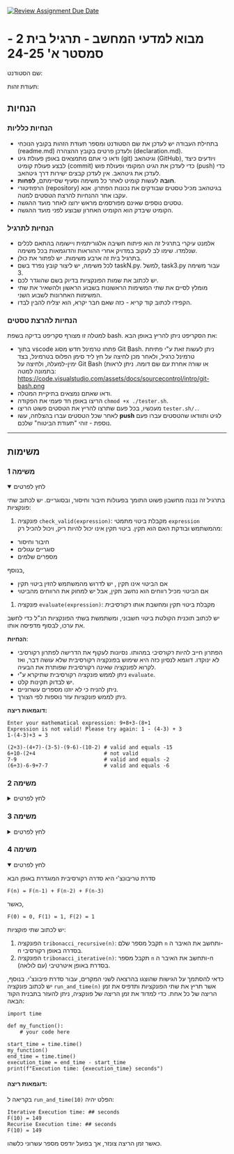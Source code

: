 [![Review Assignment Due Date](https://classroom.github.com/assets/deadline-readme-button-22041afd0340ce965d47ae6ef1cefeee28c7c493a6346c4f15d667ab976d596c.svg)](https://classroom.github.com/a/fiBtbQme)
# מבוא למדעי המחשב - תרגיל בית 2 - סמסטר א' 24-25

שם הסטודנט:

תעודת זהות:
## הנחיות
### הנחיות כלליות
- בתחילת העבודה יש לעדכן את שם הסטודנט ומספר תעודת הזהות בקובץ הנוכחי (readme.md) ולעדכן פרטים בקובץ ההצהרה (declaration.md).
- ודאו כי אתם מתמצאים באופן פעולת גיט (git) וגיטהאב (GitHub), ויודעים כיצד לבצע פעולת קומיט (commit) כדי לעדכן את הגיט המקומי ופעולת פוש (push) כדי לעדכן את גיטהאב. אין לעדכן קבצים ישירות דרך גיטהאב.
- **חובה** לעשות קומיט לאחר כל משימה וסעיף שסיימתם, **לפחות**.
- הרפוזיטורי (repository) בגיטהאב מכיל טסטים שבודקים את נכונות הפתרון. אנא עקבו אחר ההנחיות להרצת הטסטים למטה.
- טסטים נוספים שאינם מפורסמים מראש ירוצו לאחר מועד ההגשה.
- הקומיט שיבדק הוא הקומיט האחרון שבוצע לפני מועד ההגשה.

### הנחיות לתרגיל
- אלמנט עיקרי בתרגיל זה הוא פיתוח חשיבה אלגוריתמית ויישומה בהתאם לכלים שנלמדו. שימו לב לעקוב במדויק אחרי ההוראות והדוגמאות בכל משימה.
- בתרגיל בית זה ארבע משימות. יש לפתור את כולן.
- לכל משימה, יש ליצור קובץ נפרד בשם taskN.py. למשל, task3.py עבור משימה 3.
- יש לכתוב את שמות הפונקציות בדיוק בשם שהוגדר לכם.
- מומלץ לסיים את שתי המשימות הראשונות בשבוע הראשון ולהשאיר את שתי המשימות האחרונות לשבוע השני.
- הקפידו לכתוב קוד קריא - כזה שאם חבר יקרא, הוא יצליח להבין לבדו.

### הנחיות להרצת טסטים
למטלה זו מצורף סקריפט בדיקה בשפת bash. את הסקריפט ניתן להריץ באופן הבא:

- בתוך vscode פתחו טרמינל חדש מסוג Git Bash. ניתן לעשות זאת ע"י פתיחת טרמינל כרגיל, ולאחר מכן לחיצה על חץ ליד סימן הפלוס בטרמינל, בצד ימין-למעלה, ולחיצה על Git Bash (או שורה אחרת עם שם דומה. ניתן לראות בתמונה למטה:
https://code.visualstudio.com/assets/docs/sourcecontrol/intro/git-bash.png
- ודאו שאתם נמצאים בתיקיית המטלה.
- הריצו באופן חד פעמי את הפקודה `chmod +x ./tester.sh`.
- מעכשיו, בכל פעם שתרצו להריץ את הטסטים פשוט הריצו `tester.sh/.`.
- לאחר שכל הטסטים עברו בהצלחה, עשו **push** לגיט ותוודאו שהטסטים עברו פעם נוספת - זוהי "תעודת הביטוח" שלכם.

---
## משימות 
### משימה 1
<details open>
<summary>לחץ לפרטים</summary>

בתרגיל זה נבנה מחשבון פשוט התומך בפעולות חיבור וחיסור, ובסוגריים. יש לכתוב שתי פונקציות:
1. פונקציה `check_valid(expression)`: מקבלת ביטוי מתמטי `expression` מהמשתמש ובודקת האם הוא תקין. ביטוי תקין אינו יכול להיות ריק, ויכול להכיל רק:
- חיבור וחיסור
- סוגריים עגולים
- מספרים שלמים

בנוסף,

- אם הביטוי אינו תקין , יש לדרוש מהמשתמש להזין ביטוי תקין
- אם הביטוי מכיל רווחים הוא נחשב תקין, אבל יש למחוק את הרווחים מהביטוי

1. פונקציה `evaluate(expression)`: מקבלת ביטוי תקין ומחשבת אותו *רקורסיבית*

יש לכתוב תוכנית הקולטת ביטוי חשבוני, ומשתמשת בשתי הפונקציות הנ"ל כדי לחשב את ערכו, לבסוף מדפיסה אותו.

**הנחיות**:
- הפתרון חייב להיות *רקורסיבי* במהותו. נסיונות לעקוף את הדרישה לפתרון רקורסיבי לא ינוקדו. דוגמא לנסיון כזה היא שימוש בפונקציה רקורסיבית שלא עושה דבר, ואז לקרוא לפונקציה שאינה רקורסיבית שפותרת את הבעיה.
- ניתן לממש פונקציה רקורסיבית שתיקרא ע"י `evaluate`.
- יש לבדוק תקינות קלט.
- ניתן להניח כי לא יוזנו מספרים עשרוניים.
- ניתן לממש פונקציות עזר נוספות לפי הצורך.

**דוגמאות ריצה:**
```
Enter your mathematical expression: 9+8+3-(8+1
Expression is not valid! Please try again: 1 - (4-3) + 3
1-(4-3)+3 = 3
```
```
(2+3)-(4+7)-(3-5)-(9-6)-(10-2) # valid and equals -15
6+10-(2+4                      # not valid
7-9                            # valid and equals -2
(6+3)-6-9+7-7                  # valid and equals -6
```
</details open>

### משימה 2
<details>
<summary>לחץ לפרטים</summary>

קבוצת סטודנטים החליטה שבמקום לשחק במשחקים, הם יכתבו תכנה שתשחק את המשחק באופן אוטומטי, וכך יוכלו להתפנות לדברים אחרים. המשחק מזכיר *אן דן דינו* ומתבצע כך:

**תחילת המשחק:**  
- המשתתפים עומדים במעגל, כאשר מוגדר משתתף שנחשב ראשון.  
- מוגדר מספר **(steps)**.

**מהלך המשחק**
- מתחילים מהמשתתף הראשון.
- בכל סבב סופרים משתתפים בכיוון השעון (ראשון, שני, שלישי, וכך הלאה)
- כאשר מגיעים למספר **(steps)**, המשתתף אליו הגענו יוצא מהמשחק.
- בסבב הבא מתחילים לספור שוב מהשחקן הבא אחרי זה שיצא.
- המשחק נגמר כאשר נשאר משתתף יחיד, והוא מוגר כמנצח.

כתבו פונקציה `play_game` שמקבלת רשימה של השחקנים וכמות צעדים **steps**.
הפונקציה מחזירה שני פרמטרים: רשימה של השחקנים, לפי סדר הוצאתם ושם השחקן המנצח.

**הנחיות:** 
- יש להזין את השמות ביחד עם steps כפרמטר לתוכנית (steps תמיד יהיה הפרמטר האחרון).
- ניתן להניח כי כל השמות חוקיים.
- ניתן להניח כי steps הוא מספר שלם.
- במידה והוזן steps שאינו חיובי ממש יש להדפיס הודעת שגיאה ולצאת מהתוכנית.
- במידה והוזנו פחות מ-2 שחקנים יש להדפיס הודעת שגיאה ולצאת מהתוכנית

**דוגמאות ריצה:**

עבור השמות `["Alice", "Bob", "Charlie", "Dana"]` ו-steps=6:
```
python task2.py Alice Bob Charlie Dana 6
Eliminated order: ['Bob', 'Alice', 'Dana']
Winner: Charlie
```
הסבר: 
- אליס היא השחקנית הראשונה. כשאנחנו סופרים 6 צעדים עם כיוון השעון (ימינה) נגיע לבוב.
- נשארנו עם אליס, צ'רלי ודנה. כשאנחנו סופרים 6 צעדים מצ'רלי מגיעים לאליס.
- נשארנו עם צ'רלי ודנה. כשאנחנו סופרים 6 צעדים מצ'רלי מגיעים לדנה. לכן - צ'רלי הוא המנצח.


עבור השמות `["Alice", "Bob", "Charlie", "Dana", "Eli"]` ו-steps=3:
```
python task2.py Alice Bob Charlie Dana Eli 3
Eliminated order: ['Charlie', 'Alice', 'Eli', 'Bob']
Winner: Dana
```

הסבר: 
- אליס היא השחקנית הראשונה. כשאנחנו סופרים 3 צעדים עם כיוון השעון (ימינה) נגיע לצ'רלי.
- נשארנו עם אליס, בוב, דנה ואלי. כשאנחנו סופרים 3 צעדים מדנה מגיעים לאליס.
- נשארנו עם בוב, דנה ואלי. כשאנחנו סופרים 3 צעדים מבוב מגיעים לאלי.
- נשארנו עם בוב ודנה. כשאנחנו סופרים 3 צעדים מדנה מגיעים לבוב. לכן - דנה היא המנצחת.
  
עבור השמות `["Alice", "Bob"]` ו-steps=0:
```
python task2.py Alice Bob 0
Error: Invalid steps number.
```
עבור השמות `[Alice"]` ו-steps=2:
```
python task2.py Alice 2
Error: Too few players
```
---
</details open>

### משימה 3

<details>
<summary>לחץ לפרטים</summary>

אליס ובוב רוצים להתכתב בצורה **מאובטחת** באינטרנט כך שאף אחד לא יוכל להבין את ההודעות שלהם גם אם יצליח ליירט אותן. הם משתמשים בשיטת הצפנה שנקראת **RSA**, אחת משיטות ההצפנה הנפוצות בעולם.  

### שלבי האלגוריתם

#### 1. **יצירת מפתחות:**
- בוחרים **שני מספרים ראשוניים _שונים_ p ו-q**.  
- מחשבים את **λ**:
$\lambda = \text{lcm}(p-1, q-1)$.
  ה-**lcm** הוא המכנה המשותף המינימלי של q-1, p-1.
- בוחרים מספר _ראשוני_ **e** כך שהוא **לא** מחלק את **λ** (מספר זה נקרא "המפתח הציבורי").  
- מוצאים מספר **d** כך ש: $(c\cdot d) \\% \lambda = 1$ (מספר זה נקרא "המפתח הפרטי").


#### 2. **הצפנה של הודעה (מספר):**  
אם ההודעה היא m, אז ניצור את ההודעה המוצפנת $c$ על ידי $c = m^e \% n$, כאשר $n=p\cdot q$.


#### 3. **פענוח של הודעה (מספר שלם):**  
אם ההודעה המצופנת היא $c$, אז נשחזר את $m$ על ידי $m = c^d \% n$.

#### 4. **הצפנת טקסט:**  
כדי להצפין טקסט כמו "HELLO":
- כל תו מומר לערך ה-**ASCII** שלו (למשל, 65='A').  
- כל תו מוצפן בנפרד לפי השלבים הקודמים.  
- יש לחבר את כל הערכים על ידי הוספת תו ב- `$`.  
- דוגמה: 'AB' יכול להיראות לאחר הצפנה ושרשור כך- `156$104`.

### **המשימה**  
כתבו תוכנית היוצרת מפתחות הצפנה חדשים (e, d, n).
לאחר מכן, מציעה למשתמש מספר אפשרויות:
1. **הצפנת הודעה** [בעזרת המפתח הציבורי (e, n)].  
2. **פענוח הודעה** [בעזרת המפתח הפרטי (d, n)].
3. **יצירת מפתחות חדשים**.
4. **יציאה**.


### **הנחיות:**
#### ארגון הקוד
  - במודול `random_util.py` נתונה פונקציה שמחזירה מספר ראשוני.
  - יש לממש את כל הפונקציות שקשורות בהצפנה, פענוח ויצירת מפתחות במודול נפרד בשם `rsa.py`.
  - את התוכנית הראשית יש לממש בקובץ המשימה, `task3.py`. המפתחות $e,d,n$ נוצרים אוטומטית בתחילת התוכנית. 
  - התחילו מתבנית הקוד הבאה:
```
if __name__ == "__main__":
    e, d, n = # Get keys somehow
    program(e, d, n)
```

#### תקינות הקלט
  - יש לבדוק את תקינות הקלט של הבחירה, אך ניתן להניח כי יוזן מספר שלם.
  - יש ליצור את המפתחות בצורה חוקית לפי ההגדרות בתחילת השאלה (לא ייתכן שהתהליך ייכשל, אך ייתכן שיהיה צורך בכמה נסיונות).
  
#### הנחיות נוספות
  - בגלל שמדובר בחישובים שעשויים להיות איטיים, ריצת התוכנית עשויה לקחת קצת זמן.
  - אין להשתמש בפונקציית `pow` או באופרטור ** (יכול לגרום ל-overflow).



#### דוגמאות ריצה:
הערכים `p,q` שהוגרלו הם כאלה כך ש-`n=37347979, e=8573, d=2961237`.
```
Welcome to our encryption app!
Here are your available options:
1. Encrypt a new message
2. Generate new keys
3. Exit
Please choose an action: 1
Enter your message: Hello
Encrypted message is `24550831$17848346$21349315$21349315$25525994`
------------------------
Here are your available options:
1. Encrypt a new message
2. Decrypt the current message
3. Generate new keys
4. Exit
Please choose an action: 5
Illegal input! Please choose an action: 2
Decrypted message is `Hello`
------------------------
Here are your available options:
1. Encrypt a new message
2. Generate new keys
3. Exit
Please choose an action: 3
```
הערכים `p,q` שהוגרלו הם כאלה כך ש-`n=84339587, e=2621, d=18112421`.
```
Welcome to our encryption app!
Here are your available options:
1. Encrypt a new message
2. Generate new keys
3. Exit
Please choose an action: 1
Enter your message: Hi!
Encrypted message is `67336366$36865766$45920903`
------------------------
Here are your available options:
1. Encrypt a new message
2. Decrypt the current message
3. Generate new keys
4. Exit
Please choose an action: 3
------------------------
Here are your available options:
1. Encrypt a new message
2. Generate new keys
3. Exit
Please choose an action: 1
Enter your message: Hi!
Encrypted message is `49247354$4824352$50855469`
------------------------
Here are your available options:
1. Encrypt a new message
2. Decrypt the current message
3. Generate new keys
4. Exit
Please choose an action: 4
```
</details>



### משימה 4

<details open>
<summary>לחץ לפרטים</summary>

סדרת טריבונצ'י היא סדרה רקורסיבית המוגדרת באופן הבא

```
F(n) = F(n-1) + F(n-2) + F(n-3)
```
כאשר,
```
F(0) = 0, F(1) = 1, F(2) = 1
```
יש לכתוב שתי פוקציות:
1. הפונקציה `tribonacci_recursive(n)`: תקבל מספר שלם `n` ותחשב את האיבר ה-n בסדרה באופן רקורסיבי.
2. הפונקציה `tribonacci_iterative(n)`: תקבל מספר `n` ותחשב את האיבר ה-n בסדרת באופן איטרטיבי (עם לולאה).

כדאי להסתמך על הגישות שהוצגו בהרצאה לשני המקרים, עבור סדרת פיבונצ'י.
בנוסף, יש לכתוב פונקציה `run_and_time(n)` אשר תריץ את שתי הפונקציות ותדפיס את זמן הריצה של כל אחת. כדי למדוד את זמן הריצה של פונקציה, ניתן להעזר בתבנית הקוד הבאה:

```
import time

def my_function():
    # your code here
    
start_time = time.time()
my_function()
end_time = time.time()
execution_time = end_time - start_time
print(f"Execution time: {execution_time} seconds")
```
#### דוגמאות ריצה:
בקריאה ל `run_and_time(10)` הפלט יהיה:
```
Iterative Execution time: ## seconds
F(10) = 149
Recurise Execution time: ## seconds
F(10) = 149
```
כאשר זמן הריצה צונזר, אך בפועל יודפס מספר עשרוני כלשהו.

</details>
